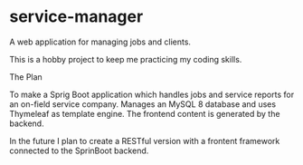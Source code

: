 # service-manager

A web application for managing jobs and clients.

This is a hobby project to keep me practicing my coding skills.

The Plan

To make a Sprig Boot application which handles jobs and service reports for an on-field service company. 
Manages an MySQL 8 database and uses Thymeleaf as template engine. The frontend content is generated by the backend.

In the future I plan to create a RESTful version with a frontent framework connected to the SprinBoot backend.
